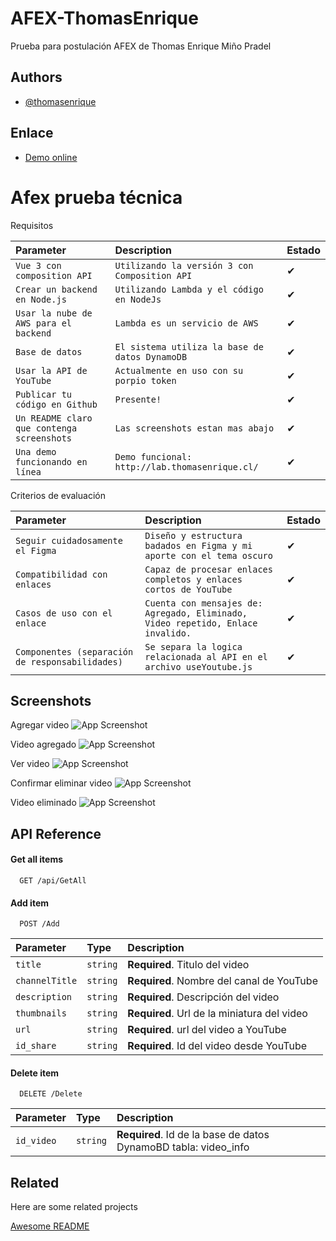 # AFEX-ThomasEnrique
Prueba para postulación AFEX de Thomas Enrique Miño Pradel

## Authors

- [@thomasenrique](https://www.github.com/thomasenrique)



## Enlace

- [Demo online](http://lab.thomasenrique.cl/)
# Afex prueba técnica

Requisitos

| Parameter |  Description                       |   Estado   |
| :-------- |  :-------------------------------- | :--------  |
| `Vue 3 con composition API`   |  `Utilizando la versión 3 con Composition API`   |  ✔  |
| `Crear un backend en Node.js`   |  `Utilizando Lambda y el código en NodeJs`   |  ✔  |
| `Usar la nube de AWS para el backend`   |  `Lambda es un servicio de AWS`   |  ✔  |
| `Base de datos`   |  `El sistema utiliza la base de datos DynamoDB`   |  ✔  |
| `Usar la API de YouTube`   |  `Actualmente en uso con su porpio token`   |  ✔  |
| `Publicar tu código en Github`   |  `Presente!`   |  ✔  |
| `Un README claro que contenga screenshots`   |  `Las screenshots estan mas abajo`   |  ✔  |
| `Una demo funcionando en línea`   |  `Demo funcional: http://lab.thomasenrique.cl/`   |  ✔  |

Criterios de evaluación

| Parameter |  Description                       |   Estado   |
| :-------- |  :-------------------------------- | :--------  |
| `Seguir cuidadosamente el Figma`   |  `Diseño y estructura badados en Figma y mi aporte con el tema oscuro`   |  ✔  |
| `Compatibilidad con enlaces`   |  `Capaz de procesar enlaces completos y enlaces cortos de YouTube`   |  ✔  |
| `Casos de uso con el enlace`   |  `Cuenta con mensajes de: Agregado, Eliminado, Video repetido, Enlace invalido.`   |  ✔  |
| `Componentes (separación de responsabilidades)`   |  `Se separa la logica relacionada al API en el archivo useYoutube.js`   |  ✔  |

## Screenshots

Agregar video
![App Screenshot](https://i.imgur.com/PspymyQ.png)

Video agregado
![App Screenshot](https://i.imgur.com/NLhAFE4.png)

Ver video
![App Screenshot](https://i.imgur.com/VlQ6rE5.png)

Confirmar eliminar video
![App Screenshot](https://i.imgur.com/dNkkUTt.png)

Video eliminado
![App Screenshot](https://i.imgur.com/UrTBFNv.png)



## API Reference

#### Get all items

```http
  GET /api/GetAll
``` 

#### Add item

```http
  POST /Add
```

| Parameter | Type     | Description                       |
| :-------- | :------- | :-------------------------------- |
| `title`      | `string` | **Required**. Titulo del video |
| `channelTitle`      | `string` | **Required**. Nombre del canal de YouTube |
| `description`      | `string` | **Required**. Descripción del video |
| `thumbnails`      | `string` | **Required**. Url de la miniatura del video |
| `url`      | `string` | **Required**. url del video a YouTube |
| `id_share`      | `string` | **Required**. Id del video desde YouTube |

 
#### Delete item

```http
  DELETE /Delete
```

| Parameter | Type     | Description                       |
| :-------- | :------- | :-------------------------------- |
| `id_video`      | `string` | **Required**. Id de la base de datos DynamoBD tabla: video_info |

## Related

Here are some related projects

[Awesome README](https://github.com/matiassingers/awesome-readme)

